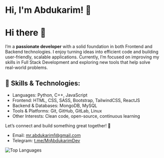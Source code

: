 # Hi, I'm Abdukarim! 👋

# Hi there 👋 
I’m a **passionate developer** with a solid foundation in both Frontend and Backend technologies.
I enjoy turning ideas into efficient code and building user-friendly, scalable applications. Currently, I’m focused on improving my skills in Full Stack Development and exploring new tools that help solve real-world problems.

## 🌟 Skills & Technologies:

- Languages: Python, C++, JavaScript
- Frontend: HTML, CSS, SASS, Bootstrap, TailwindCSS, ReactJS
- Backend & Databases: MongoDB, MySQL
- Tools & Platforms: Git, GitHub, GitLab, Linux
- Other Interests: Clean code, open-source, continuous learning

Let’s connect and build something great together! 🚀

- Email: [mr.abdukarim1@gmail.com](mailto:mr.abdukarim1@gmail.com)
- Telegram: [t.me/MrAbdukarimDev](https://t.me/MrAbdukarimDev)

![Top Languages](https://github-readme-stats.vercel.app/api/top-langs/?username=MrAbdukarim&layout=compact&theme=radical&count_private=true) 
